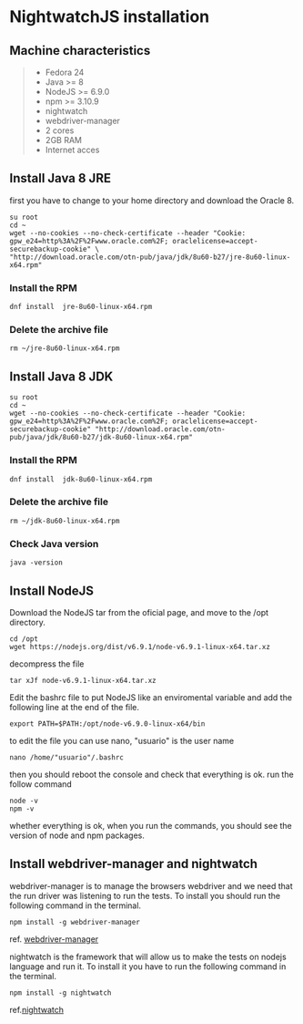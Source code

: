 # NightwatchJS installation

## Machine characteristics

> * Fedora 24
> * Java >= 8
> * NodeJS >= 6.9.0
> * npm >= 3.10.9
> * nightwatch 
> * webdriver-manager
> * 2 cores
> * 2GB RAM
> * Internet acces

## Install Java 8 JRE

first you have to change to your home directory and download the Oracle 8.

``` 
su root
cd ~
wget --no-cookies --no-check-certificate --header "Cookie: gpw_e24=http%3A%2F%2Fwww.oracle.com%2F; oraclelicense=accept-securebackup-cookie" \
"http://download.oracle.com/otn-pub/java/jdk/8u60-b27/jre-8u60-linux-x64.rpm"
```
### Install the RPM

```
dnf install  jre-8u60-linux-x64.rpm
````

### Delete the archive file

```
rm ~/jre-8u60-linux-x64.rpm
```

## Install Java 8 JDK

```
su root
cd ~
wget --no-cookies --no-check-certificate --header "Cookie: gpw_e24=http%3A%2F%2Fwww.oracle.com%2F; oraclelicense=accept-securebackup-cookie" "http://download.oracle.com/otn-pub/java/jdk/8u60-b27/jdk-8u60-linux-x64.rpm"
```
### Install the RPM

```
dnf install  jdk-8u60-linux-x64.rpm
````

### Delete the archive file

```
rm ~/jdk-8u60-linux-x64.rpm
```

### Check Java version

```
java -version
```

## Install NodeJS

Download the NodeJS tar from the oficial page, and move to the /opt directory.

```
cd /opt
wget https://nodejs.org/dist/v6.9.1/node-v6.9.1-linux-x64.tar.xz
```

decompress the file
```
tar xJf node-v6.9.1-linux-x64.tar.xz
```

Edit the bashrc file to put NodeJS like an enviromental variable and
add the following line at the end of the file.

```
export PATH=$PATH:/opt/node-v6.9.0-linux-x64/bin 
```
to edit the file you can use nano, "usuario" is the user name
``` 
nano /home/"usuario"/.bashrc
```
then you should reboot the console and check that everything is ok.
run the follow command

```
node -v 
npm -v
```

whether everything is ok, when you run the commands, you should see the version of node and npm packages.

## Install webdriver-manager and nightwatch

webdriver-manager is to manage the browsers webdriver and we need that the run driver was listening to run the tests. To install you should run the following command in the terminal.

```
npm install -g webdriver-manager
```

ref. [webdriver-manager](https://www.npmjs.com/package/webdriver-manager)

nightwatch is the framework that will allow us to make the tests on nodejs language and run it. To install it you have to run the following command in the terminal.
```
npm install -g nightwatch
```

ref.[nightwatch](http://nightwatchjs.org/)